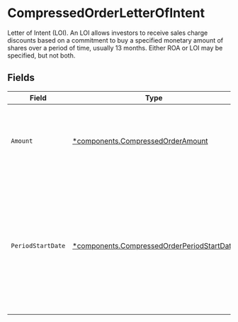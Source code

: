 # CompressedOrderLetterOfIntent

Letter of Intent (LOI). An LOI allows investors to receive sales charge discounts based on a commitment to buy a specified monetary amount of shares over a period of time, usually 13 months. Either ROA or LOI may be specified, but not both.


## Fields

| Field                                                                                                                                                     | Type                                                                                                                                                      | Required                                                                                                                                                  | Description                                                                                                                                               | Example                                                                                                                                                   |
| --------------------------------------------------------------------------------------------------------------------------------------------------------- | --------------------------------------------------------------------------------------------------------------------------------------------------------- | --------------------------------------------------------------------------------------------------------------------------------------------------------- | --------------------------------------------------------------------------------------------------------------------------------------------------------- | --------------------------------------------------------------------------------------------------------------------------------------------------------- |
| `Amount`                                                                                                                                                  | [*components.CompressedOrderAmount](../../models/components/compressedorderamount.md)                                                                     | :heavy_minus_sign:                                                                                                                                        | The amount of the LOI. This is a monetary value in the same currency as the order.                                                                        | {<br/>"value": "30.57"<br/>}                                                                                                                              |
| `PeriodStartDate`                                                                                                                                         | [*components.CompressedOrderPeriodStartDate](../../models/components/compressedorderperiodstartdate.md)                                                   | :heavy_minus_sign:                                                                                                                                        | The period start date, specific to the US Eastern Time Zone, of the LOI. Date range: 90 days in the past and 13 months in the future from the order_date. | {<br/>"day": 25,<br/>"month": 4,<br/>"year": 2024<br/>}                                                                                                   |